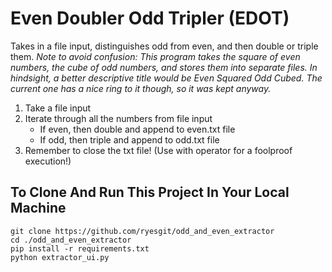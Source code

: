 # Even Doubler Odd Tripler (EDOT)
Takes in a file input, distinguishes odd from even, and then double or triple them.
*Note to avoid confusion:*
*This program takes the square of even numbers, the cube of odd numbers, and stores them into separate files.*
*In hindsight, a better descriptive title would be Even Squared Odd Cubed. The current one has a nice ring to it though, so it was kept anyway.*

1. Take a file input
2. Iterate through all the numbers from file input
    - If even, then double and append to even.txt file
    - If odd, then triple and append to odd.txt file
3. Remember to close the txt file! (Use with operator for a foolproof execution!)

## To Clone And Run This Project In Your Local Machine
```
git clone https://github.com/ryesgit/odd_and_even_extractor
cd ./odd_and_even_extractor
pip install -r requirements.txt
python extractor_ui.py
```